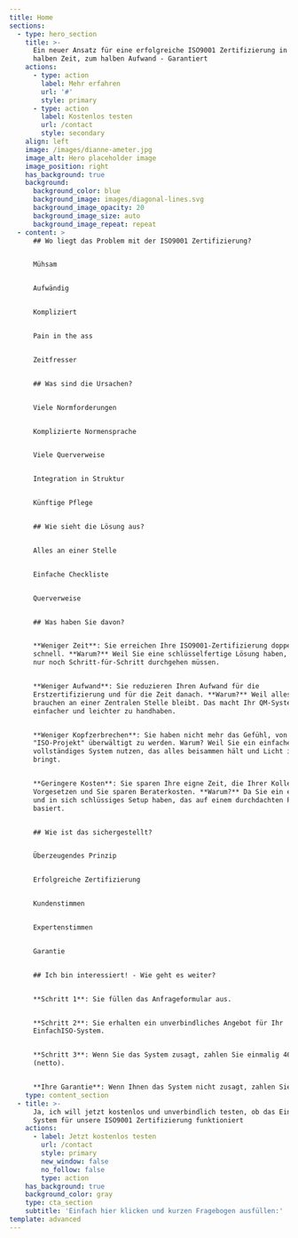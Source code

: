 ```yaml
---
title: Home
sections:
  - type: hero_section
    title: >-
      Ein neuer Ansatz für eine erfolgreiche ISO9001 Zertifizierung in der
      halben Zeit, zum halben Aufwand - Garantiert
    actions:
      - type: action
        label: Mehr erfahren
        url: '#'
        style: primary
      - type: action
        label: Kostenlos testen
        url: /contact
        style: secondary
    align: left
    image: /images/dianne-ameter.jpg
    image_alt: Hero placeholder image
    image_position: right
    has_background: true
    background:
      background_color: blue
      background_image: images/diagonal-lines.svg
      background_image_opacity: 20
      background_image_size: auto
      background_image_repeat: repeat
  - content: >
      ## Wo liegt das Problem mit der ISO9001 Zertifizierung?


      Mühsam


      Aufwändig


      Kompliziert


      Pain in the ass


      Zeitfresser


      ## Was sind die Ursachen?


      Viele Normforderungen


      Komplizierte Normensprache


      Viele Querverweise


      Integration in Struktur


      Künftige Pflege


      ## Wie sieht die Lösung aus?


      Alles an einer Stelle


      Einfache Checkliste


      Querverweise


      ## Was haben Sie davon?


      **Weniger Zeit**: Sie erreichen Ihre ISO9001-Zertifizierung doppelt so
      schnell. **Warum?** Weil Sie eine schlüsselfertige Lösung haben, die Sie
      nur noch Schritt-für-Schritt durchgehen müssen.


      **Weniger Aufwand**: Sie reduzieren Ihren Aufwand für die
      Erstzertifizierung und für die Zeit danach. **Warum?** Weil alles, was Sie
      brauchen an einer Zentralen Stelle bleibt. Das macht Ihr QM-System
      einfacher und leichter zu handhaben.


      **Weniger Kopfzerbrechen**: Sie haben nicht mehr das Gefühl, von dem
      "ISO-Projekt" überwältigt zu werden. Warum? Weil Sie ein einfaches und
      vollständiges System nutzen, das alles beisammen hält und Licht ins Dunkel
      bringt.


      **Geringere Kosten**: Sie sparen Ihre eigne Zeit, die Ihrer Kollegen und
      Vorgesetzen und Sie sparen Beraterkosten. **Warum?** Da Sie ein einfaches
      und in sich schlüssiges Setup haben, das auf einem durchdachten Prinzip
      basiert.


      ## Wie ist das sichergestellt?


      Überzeugendes Prinzip


      Erfolgreiche Zertifizierung


      Kundenstimmen


      Expertenstimmen


      Garantie


      ## Ich bin interessiert! - Wie geht es weiter?


      **Schritt 1**: Sie füllen das Anfrageformular aus.


      **Schritt 2**: Sie erhalten ein unverbindliches Angebot für Ihr
      EinfachISO-System.


      **Schritt 3**: Wenn Sie das System zusagt, zahlen Sie einmalig 467,- EUR
      (netto).


      **Ihre Garantie**: Wenn Ihnen das System nicht zusagt, zahlen Sie 0,- EUR.
    type: content_section
  - title: >-
      Ja, ich will jetzt kostenlos und unverbindlich testen, ob das EinfachISO
      System für unsere ISO9001 Zertifizierung funktioniert
    actions:
      - label: Jetzt kostenlos testen
        url: /contact
        style: primary
        new_window: false
        no_follow: false
        type: action
    has_background: true
    background_color: gray
    type: cta_section
    subtitle: 'Einfach hier klicken und kurzen Fragebogen ausfüllen:'
template: advanced
---
```

